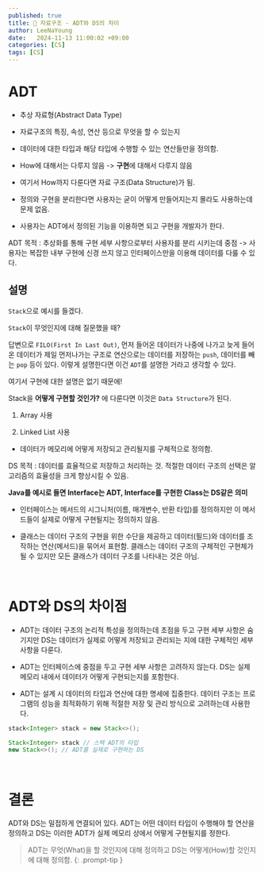 ```yaml
---
published: true
title: 💚 자료구조 - ADT와 DS의 차이
author: LeeNaYoung
date:   2024-11-13 11:00:02 +09:00
categories: [CS]
tags: [CS]
---
```


# ADT

- 추상 자료형(Abstract Data Type)

- 자료구조의 특징, 속성, 연산 등으로 무엇을 할 수 있는지

- 데이터에 대한 타입과 해당 타입에 수행할 수 있는 연산들만을 정의함.

- How에 대해서는 다루지 않음 -> **구현**에 대해서 다루지 않음

- 여기서 How까지 다룬다면 자료 구조(Data Structure)가 됨.

- 정의와 구현을 분리한다면 사용자는 굳이 어떻게 만들어지는지 몰라도 사용하는데 문제 없음.

- 사용자는 ADT에서 정의된 기능을 이용하면 되고 구현을 개발자가 한다.

ADT 목적 : 추상화를 통해 구현 세부 사항으로부터 사용자를 분리 시키는데 중점 -> 사용자는 복잡한 내부 구현에 신경 쓰지 않고 인터페이스만을 이용해 데이터를 다룰 수 있다.

## 설명

`Stack`으로 예시를 들겠다. 

`Stack`이 무엇인지에 대해 질문했을 때? 

답변으로 `FILO(First In Last Out)`, 먼저 들어온 데이터가 나중에 나가고 늦게 들어온 데이터가 제일 먼저나가는 구조로 연산으로는 데이터를 저장하는 `push`, 데이터를 빼는 `pop` 등이 있다. 이렇게 설명한다면 이건 `ADT`를 설명한 거라고 생각할 수 있다.

여기서 구현에 대한 설명은 없기 때문에!

Stack을 **어떻게 구현할 것인가?** 에 다룬다면 이것은 `Data Structure`가 된다.

1. Array 사용 

2. Linked List 사용

- 데이터가 메모리에 어떻게 저장되고 관리될지를 구체적으로 정의함.

DS 목적 : 데이터를 효율적으로 저장하고 처리하는 것. 적절한 데이터 구조의 선택은 알고리즘의 효율성을 크게 향상시킬 수 있음.

**Java를 예시로 들면 Interface는 ADT, Interface를 구현한 Class는 DS같은 의미**

- 인터페이스는 메서드의 시그니처(이름, 매개변수, 반환 타입)를 정의하지만 이 메서드들이 실제로 어떻게 구현될지는 정의하지 않음. 

- 클래스는 데이터 구조의 구현을 위한 수단을 제공하고 데이터(필드)와 데이터를 조작하는 연산(메서드)을 묶어서 표현함. 클래스는 데이터 구조의 구체적인 구현체가 될 수 있지만 모든 클래스가 데이터 구조를 나타내는 것은 아님.

<br>

# ADT와 DS의 차이점

- ADT는 데이터 구조의 논리적 특성을 정의하는데 초점을 두고 구현 세부 사항은 숨기지만 DS는 데이터가 실제로 어떻게 저장되고 관리되는 지에 대한 구체적인 세부 사항을 다룬다.

- ADT는 인터페이스에 중점을 두고 구현 세부 사항은 고려하지 않는다. DS는 실제 메모리 내에서 데이터가 어떻게 구현되는지를 포함한다.

- ADT는 설계 시 데이터의 타입과 연산에 대한 명세에 집중한다. 데이터 구조는 프로그램의 성능을 최적화하기 위해 적절한 저장 및 관리 방식으로 고려하는데 사용한다.

```java
stack<Integer> stack = new Stack<>();

Stack<Integer> stack // 스택 ADT의 타입
new Stack<>(); // ADT를 실제로 구현하는 DS
```

<br>

# 결론

ADT와 DS는 밀접하게 연결되어 있다. ADT는 어떤 데이터 타입이 수행해야 할 연산을 정의하고 DS는 이러한 ADT가 실제 메모리 상에서 어떻게 구현될지를 정한다. 


> ADT는 무엇(What)을 할 것인지에 대해 정의하고 DS는 어떻게(How)할 것인지에 대해 정의함.
{: .prompt-tip }